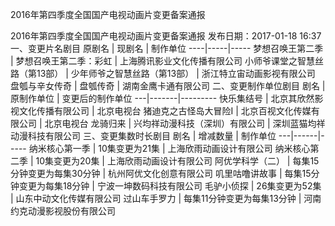  2016年第四季度全国国产电视动画片变更备案通报

 2016年第四季度全国国产电视动画片变更备案通报
发布日期：2017-01-18 16:37 		 
一、变更片名剧目
原剧名 | 现剧名 | 制作单位
----|-----|-----
梦想召唤王第二季 | 梦想召唤王第二季：彩虹 | 上海腾讯影业文化传播有限公司
小师爷课堂之智慧丝路（第13部） | 少年师爷之智慧丝路（第13部） | 浙江特立宙动画影视有限公司
盘瓠与辛女传奇 | 盘瓠传奇 | 湖南金鹰卡通有限公司
二、变更制作单位剧目
剧名 | 原制作单位 | 变更后的制作单位
---|-------|---------
快乐集结号 | 北京其欣然影视文化传播有限公司 | 北京电视台
猪迪克之古怪岛大冒险Ⅰ | 北京百视文化传媒有限公司 | 北京电视台
龙骑归来 | 兴均祥动漫科技（深圳）有限公司 | 深圳蓝猫均祥动漫科技有限公司
三、变更集数时长剧目
剧名 | 增减数量 | 制作单位
---|------|-----
纳米核心第一季 | 10集变更为21集 | 上海欣雨动画设计有限公司
纳米核心第二季 | 10集变更为20集 | 上海欣雨动画设计有限公司
阿优学科学（二） | 每集15分钟变更为每集30分钟 | 杭州阿优文化创意有限公司
叽里咕噜讲故事 | 每集15分钟变更为每集18分钟 | 宁波一坤数码科技有限公司
毛驴小侦探 | 26集变更为52集 | 山东中动文化传媒有限公司
过山车手罗力 | 每集11分钟变更为每集13分钟 | 河南约克动漫影视股份有限公司